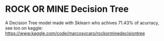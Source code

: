 # ROCK OR MINE Decision Tree

A Decision Tree model made with Sklearn who achives 71.43% of acurracy, see too on kaggle: https://www.kaggle.com/code/marcosycaro/rockorminedecisiontree